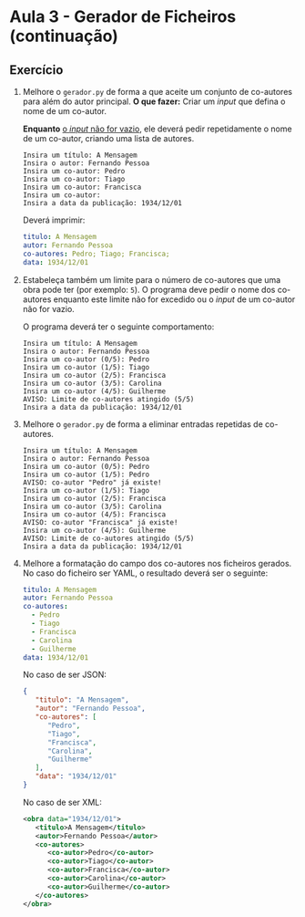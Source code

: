 # Aula 3 - Gerador de Ficheiros (continuação)

## Exercício

1. Melhore o `gerador.py` de forma a que aceite um conjunto de co-autores para além do autor principal.
   **O que fazer:**
   Criar um *input* que defina o nome de um co-autor.
   
   **Enquanto** <u>o *input* não for vazio</u>, ele deverá pedir repetidamente o nome de um co-autor, criando uma lista de autores.
   
   ```
   Insira um título: A Mensagem
   Insira o autor: Fernando Pessoa
   Insira um co-autor: Pedro
   Insira um co-autor: Tiago
   Insira um co-autor: Francisca
   Insira um co-autor: 
   Insira a data da publicação: 1934/12/01
   ```
   
   Deverá imprimir:
   
   ```yaml
   titulo: A Mensagem
   autor: Fernando Pessoa
   co-autores: Pedro; Tiago; Francisca;
   data: 1934/12/01
   ```

2. Estabeleça também um limite para o número de co-autores que uma obra pode ter (por exemplo: `5`). O programa deve pedir o nome dos co-autores enquanto este limite não for excedido ou o *input* de um co-autor não for vazio.
   
   O programa deverá ter o seguinte comportamento:
   
   ```
   Insira um título: A Mensagem
   Insira o autor: Fernando Pessoa
   Insira um co-autor (0/5): Pedro
   Insira um co-autor (1/5): Tiago
   Insira um co-autor (2/5): Francisca
   Insira um co-autor (3/5): Carolina
   Insira um co-autor (4/5): Guilherme
   AVISO: Limite de co-autores atingido (5/5)
   Insira a data da publicação: 1934/12/01
   ```

3. Melhore o `gerador.py` de forma a eliminar entradas repetidas de co-autores.
   
   ```
   Insira um título: A Mensagem
   Insira o autor: Fernando Pessoa
   Insira um co-autor (0/5): Pedro
   Insira um co-autor (1/5): Pedro
   AVISO: co-autor "Pedro" já existe!
   Insira um co-autor (1/5): Tiago
   Insira um co-autor (2/5): Francisca
   Insira um co-autor (3/5): Carolina
   Insira um co-autor (4/5): Francisca
   AVISO: co-autor "Francisca" já existe!
   Insira um co-autor (4/5): Guilherme
   AVISO: Limite de co-autores atingido (5/5)
   Insira a data da publicação: 1934/12/01
   ```

4. Melhore a formatação do campo dos co-autores nos ficheiros gerados.
   No caso do ficheiro ser YAML, o resultado deverá ser o seguinte:

   ```yaml
   titulo: A Mensagem
   autor: Fernando Pessoa
   co-autores:
     - Pedro
     - Tiago
     - Francisca
     - Carolina
     - Guilherme
   data: 1934/12/01


   ```

   No caso de ser JSON:
   ```json
   {
      "titulo": "A Mensagem",
      "autor": "Fernando Pessoa",
      "co-autores": [
         "Pedro",
         "Tiago",
         "Francisca",
         "Carolina",
         "Guilherme" 
      ],
      "data": "1934/12/01"
   }
   ```

   No caso de ser XML:
   ```xml
   <obra data="1934/12/01">
      <titulo>A Mensagem</titulo>
      <autor>Fernando Pessoa</autor>
      <co-autores>
         <co-autor>Pedro</co-autor>
         <co-autor>Tiago</co-autor>
         <co-autor>Francisca</co-autor>
         <co-autor>Carolina</co-autor>
         <co-autor>Guilherme</co-autor>
      </co-autores>
   </obra>
   ```
